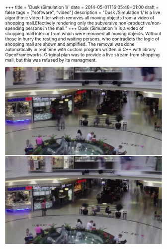 +++
title = 'Dusk /Simulation 1/'
date = 2014-05-01T16:05:48+01:00
draft = false
tags = ["software", "video"]
description = "Dusk /Simulation 1/ is a live algorithmic video filter which removes all moving objects from a video of shopping mall.Efectively rendering only the subversive non-productive/non-spending persons in the mall."
+++
Dusk /Simulation 1/ is a video of shopping mall interior from which were removed all moving objects.
Without those in hurry the resting and waiting persons, who contradicts the logic of shopping mall are shown and amplified.
The removal was done automatically in real time with custom program written in C++ with library OpenFrameworks.
Original plan was to provide a live stream from shopping mall, but this was refused by its managment.

![](1.jpg)
![](2.jpg)
